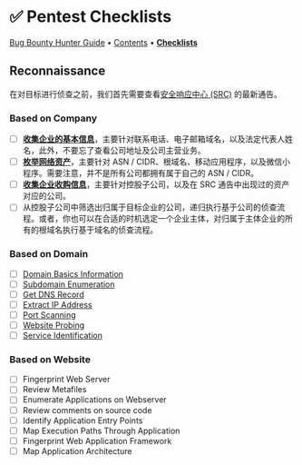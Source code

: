 # ✅ Pentest Checklists

[Bug Bounty Hunter Guide](../) • [Contents](table-of-contents.md) • [**Checklists**](pentest-checklists.md)

## Reconnaissance

在对目标进行侦查之前，我们首先需要查看[安全响应中心 (SRC)](../awesome-bugbounty/security-response-center.md) 的最新通告。

### Based on Company

* [ ] [**收集企业的基本信息**](../reconnaissance/based-on-company/company-basic-information.md)，主要针对联系电话、电子邮箱域名，以及法定代表人姓名，此外，不要忘了查看公司地址及公司主营业务。
* [ ] [**枚举网络资产**](../reconnaissance/based-on-company/internet-assets-enumeration.md)，主要针对 ASN / CIDR、根域名、移动应用程序，以及微信小程序。需要注意，并不是所有公司都拥有属于自己的 ASN / CIDR。
* [ ] [**收集企业收购信息**](../reconnaissance/based-on-company/company-acquisition.md)，主要针对控股子公司，以及在 SRC 通告中出现过的资产对应的公司。
* [ ] 从控股子公司中筛选出归属于目标企业的公司，递归执行基于公司的侦查流程。或者，你也可以在合适的时机选定一个企业主体，对归属于主体企业的所有的根域名执行基于域名的侦查流程。

### Based on Domain

* [ ] [Domain Basics Information](../reconnaissance/based-on-domain/domain-based.md#domain-basics-information)
* [ ] [Subdomain Enumeration](../reconnaissance/based-on-domain/subdomain-enumeration.md)
* [ ] [Get DNS Record](../reconnaissance/based-on-domain/domain-based.md#get-dns-record)
* [ ] [Extract IP Address](../reconnaissance/based-on-domain/domain-based.md#extract-ip-address)
* [ ] [Port Scanning](../reconnaissance/based-on-domain/domain-based.md#port-scanning)
* [ ] [Website Probing](../reconnaissance/based-on-domain/domain-based.md#website-probing)
* [ ] [Service Identification](../reconnaissance/based-on-domain/domain-based.md#service-identification)

### Based on Website

* [ ] Fingerprint Web Server
* [ ] Review Metafiles
* [ ] Enumerate Applications on Webserver
* [ ] Review comments on source code
* [ ] Identify Application Entry Points
* [ ] Map Execution Paths Through Application
* [ ] Fingerprint Web Application Framework
* [ ] Map Application Architecture
